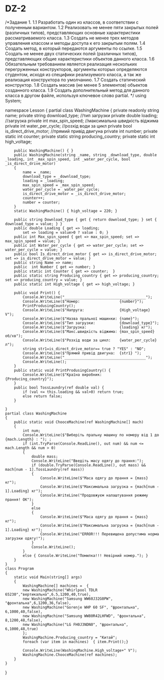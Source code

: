 # DZ-2
/*Задание 1.
1.1 Разработать один из классов, в соответствии с полученным вариантом.
1.2 Реализовать не менее пяти закрытых полей (различных типов), представляющих
основные характеристики рассматриваемого класса.
1.3 Создать не менее трех методов управления классом и методы доступа к его
закрытым полям.
1.4 Создать метод, в который передаются аргументы по ссылке.
1.5 Создать не менее двух статических полей (различных типов), представляющих
общие характеристики объектов данного класса.
1.6 Обязательным требованием является реализация нескольких перегруженных
конструкторов, аргументы которых определяются студентом, исходя из
специфики реализуемого класса, а так же реализация конструктора по
умолчанию.
1.7 Создать статический конструктор.
1.8 Создать массив (не менее 5 элементов) объектов созданного класса.
1.9 Создать дополнительный метод для данного класса в другом файле, используя
ключевое слово partial.
 */
using System;


namespace Lesson
{
    partial class WashingMachine {
        private readonly string name;
        private string download_type;         //тип загрузки
        private double loading;               //загрузка
        private int max_spin_speed;           //максимальна швидкість віджима
        private int water_per_cycle;          //розхід води за цикл
        private bool is_direct_drive_motor;   //прямий привід двигуна
        private int number;
        private static int counter;
        private static string producing_country;
        private static int high_voltage;

        public WashingMachine() { }
        public WashingMachine(string _name, string _download_type, double _loading, int _max_spin_speed, int _water_per_cycle, bool _is_direct_drive_motor)
        {
            name = _name;
            download_type = _download_type;
            loading = _loading;
            max_spin_speed = _max_spin_speed;
            water_per_cycle = _water_per_cycle;
            is_direct_drive_motor = _is_direct_drive_motor;
            counter++;
            number = counter;
        }
        static WashingMachine() { high_voltage = 220; }

        public string Download_type { get { return download_type; } set { download_type = value; } }
        public double Loading { get => loading; 
            set => loading = value>0 ? value : 0; }
        public int Max_spin_speed { get => max_spin_speed; set => max_spin_speed = value; }
        public int Water_per_cycle { get => water_per_cycle; set => water_per_cycle = value; }
        public bool Is_direct_drive_motor { get => is_direct_drive_motor; set => is_direct_drive_motor = value; }
        public string Name => name;
        public  int Number { get => number; }
        public static int Counter { get => counter;  }
        public static string Producing_country { get => producing_country; set => producing_country = value; }
        public static int High_voltage { get => high_voltage; }

        public void Print() {          
            Console.WriteLine("_____________________________________");
            Console.WriteLine($"Номер:                  {number}");
            PrintProdusingCountry();
            Console.WriteLine($"Напруга:                {High_voltage} V");
            Console.WriteLine($"Назва пральної машинки: {name}");
            Console.WriteLine($"Тип загрузки:           {download_type}");
            Console.WriteLine($"Загрузка:               {loading} кг");
            Console.WriteLine($"Макс.швидкiсть вiджима: {max_spin_speed} об/хв");
            Console.WriteLine($"Розхiд води за цикл:    {water_per_cycle} л");
            string str1=is_direct_drive_motor== true ? "YES" : "NO";
            Console.WriteLine($"Прямий привiд двигуна:  {str1} ");
            Console.WriteLine("_____________________________________");
            Console.WriteLine();
        }
        public static void PrintProdusingCountry() {
            Console.WriteLine($"Країна виробник:        {Producing_country}");
        }
        public bool TossLaundry(ref double val) {
            if (val <= this.loading && val>0) return true;
            else return false;
        }

    }
    partial class WashingMachine
    {
        public static void ChooceMachine(ref WashingMachine[] mach)
        {
            int num;
            Console.WriteLine($"Виберiть пральну машину по номеру вiд 1 до {mach.Length} : "); ;
            if (int.TryParse(Console.ReadLine(), out num) && num <= mach.Length && num > 0)
            {
                double mass;
                Console.WriteLine("Введiть масу одягу до прання:");
                if (double.TryParse(Console.ReadLine(), out mass) && mach[num - 1].TossLaundry(ref mass))
                {
                    Console.WriteLine($"Маса одягу до прання = {mass} кг");
                    Console.WriteLine($"Максимальна загрузка = {mach[num - 1].Loading} кг");
                    Console.WriteLine("Продовжуєм налаштування режиму прання! ОК");
                }
                else
                {
                    Console.WriteLine($"Маса одягу до прання = {mass} кг");
                    Console.WriteLine($"Максимальна загрузка = {mach[num - 1].Loading} кг");
                    Console.WriteLine("ERROR!!! Перевищена допустима норма загрузки одягу!");
                }
                Console.WriteLine();
            }
            else { Console.WriteLine("Помилка!!! Невiрний номер."); }
        }
    }
    class Program
    {    
        static void Main(string[] args)
        {
            WashingMachine[] machines =  {
            new WashingMachine("Whirlpool TDLR 65230","вертикальна",6.5,1200,40,true),
            new WashingMachine("Samsung WW60J32G0PW", "фронтальна",6,1200,36,false),
            new WashingMachine("Gorenje WHP 60 SF", "фронтальна", 6,1000,40,false),
            new WashingMachine("Samsung WW80R42LHFWD", "фронтальна", 8,1200,48,false),
            new WashingMachine("LG FH0J3NDN0", "фронтальна", 6,1000,48,true)
            };
            WashingMachine.Producing_country = "Китай";
            foreach (var item in machines)  { item.Print();}

            Console.WriteLine(WashingMachine.High_voltage+" V");
            WashingMachine.ChooceMachine(ref machines);
        }   
    }
}
